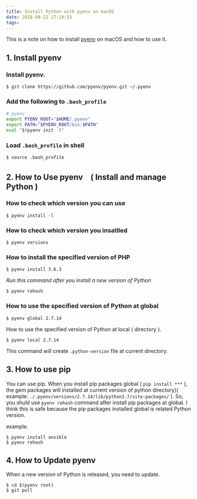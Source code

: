 ```yaml
---
title: Install Python with pyenv on macOS
date: 2018-09-21 17:19:53
tags:
---
```


This is a note on how to install [pyenv](https://github.com/pyenv/pyenv) on macOS and how to use it.

## 1. Install pyenv

### Install pyenv.

```shell
$ git clone https://github.com/pyenv/pyenv.git ~/.pyenv
```

### Add the following to `.bash_profile`

```sh
# pyenv
export PYENV_ROOT="$HOME/.pyenv"
export PATH="$PYENV_ROOT/bin:$PATH"
eval "$(pyenv init -)"
```

### Load `.bash_profile` in shell

```shell
$ source .bash_profile
```

## 2. How to Use pyenv　( Install and manage Python )

### How to check which version you can use

```shell
$ pyenv install -l
```

### How to check which version you insatlled

```shell
$ pyenv versions
```

### How to install the specified version of PHP

```shell
$ pyenv install 3.6.3
```

*Run this command after you install a new version of Python*

```shell
$ pyenv rehash
```

### How to use the specified version of Python at global

```shell
$ pyenv global 2.7.14
```

How to use the specified version of Python at local ( directory ).

```shell
$ pyenv local 2.7.14
```

This command will create `.python-version` file at current directory.

## 3. How to use pip

You can use pip.
When you install pip packages global ( `pip install ***` ), the gem packages will installed at current version of python directory)( example: `./.pyenv/versions/2.7.14/lib/python2.7/site-packages/` ).
So, you shuld use `pyenv rehash` command after install pip packages at global.
I think this is safe because the pip packages installed global is related Python version.

example.
```shell
$ pyenv install ansible
$ pyenv rehash
```

## 4. How to Update pyenv

When a new version of Python is released, you need to update.

```shell
$ cd $(pyenv root)
$ git pull
```

